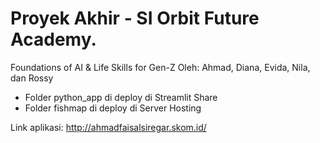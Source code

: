 # Proyek Akhir - SI Orbit Future Academy. 
Foundations of AI & Life Skills for Gen-Z
Oleh: Ahmad, Diana, Evida, Nila, dan Rossy

- Folder python_app di deploy di Streamlit Share
- Folder fishmap di deploy di Server Hosting

Link aplikasi: http://ahmadfaisalsiregar.skom.id/
